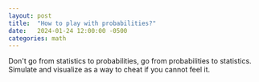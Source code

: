 ```yaml
---
layout: post
title:  "How to play with probabilities?"
date:   2024-01-24 12:00:00 -0500
categories: math
---
```


Don't go from statistics to probabilities, go from probabilities to statistics.
Simulate and visualize as a way to cheat if you cannot feel it.

